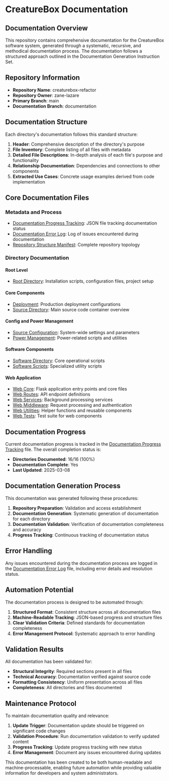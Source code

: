 # CreatureBox Documentation

## Documentation Overview
This repository contains comprehensive documentation for the CreatureBox software system, generated through a systematic, recursive, and methodical documentation process. The documentation follows a structured approach outlined in the Documentation Generation Instruction Set.

## Repository Information
- **Repository Name**: creaturebox-refactor
- **Repository Owner**: zane-lazare
- **Primary Branch**: main
- **Documentation Branch**: documentation

## Documentation Structure
Each directory's documentation follows this standard structure:
1. **Header**: Comprehensive description of the directory's purpose
2. **File Inventory**: Complete listing of all files with metadata
3. **Detailed File Descriptions**: In-depth analysis of each file's purpose and functionality
4. **Relationship Documentation**: Dependencies and connections to other components
5. **Extracted Use Cases**: Concrete usage examples derived from code implementation

## Core Documentation Files

### Metadata and Process
- [Documentation Progress Tracking](./documentation-progress.json): JSON file tracking documentation status
- [Documentation Error Log](./documentation-error-log.md): Log of issues encountered during documentation
- [Repository Structure Manifest](./repository-structure-manifest.json): Complete repository topology

### Directory Documentation

#### Root Level
- [Root Directory](./root.md): Installation scripts, configuration files, project setup

#### Core Components
- [Deployment](./deployment.md): Production deployment configurations
- [Source Directory](./src.md): Main source code container overview

#### Config and Power Management
- [Source Configuration](./src-config.md): System-wide settings and parameters
- [Power Management](./src-power.md): Power-related scripts and utilities

#### Software Components
- [Software Directory](./src-software.md): Core operational scripts 
- [Software Scripts](./src-software-scripts.md): Specialized utility scripts

#### Web Application
- [Web Core](./src-web.md): Flask application entry points and core files
- [Web Routes](./src-web-routes.md): API endpoint definitions
- [Web Services](./src-web-services.md): Background processing services
- [Web Middleware](./src-web-middleware.md): Request processing and authentication
- [Web Utilities](./src-web-utils.md): Helper functions and reusable components
- [Web Tests](./src-web-tests.md): Test suite for web components

## Documentation Progress
Current documentation progress is tracked in the [Documentation Progress Tracking](./documentation-progress.json) file. The overall completion status is:
- **Directories Documented**: 16/16 (100%)
- **Documentation Complete**: Yes
- **Last Updated**: 2025-03-08

## Documentation Generation Process
This documentation was generated following these procedures:
1. **Repository Preparation**: Validation and access establishment
2. **Documentation Generation**: Systematic generation of documentation for each directory
3. **Documentation Validation**: Verification of documentation completeness and accuracy
4. **Progress Tracking**: Continuous tracking of documentation status

## Error Handling
Any issues encountered during the documentation process are logged in the [Documentation Error Log](./documentation-error-log.md) file, including error details and resolution status.

## Automation Potential
The documentation process is designed to be automated through:
1. **Structured Format**: Consistent structure across all documentation files
2. **Machine-Readable Tracking**: JSON-based progress and structure files
3. **Clear Validation Criteria**: Defined standards for documentation completeness
4. **Error Management Protocol**: Systematic approach to error handling

## Validation Results
All documentation has been validated for:
- **Structural Integrity**: Required sections present in all files
- **Technical Accuracy**: Documentation verified against source code
- **Formatting Consistency**: Uniform presentation across all files
- **Completeness**: All directories and files documented

## Maintenance Protocol
To maintain documentation quality and relevance:
1. **Update Trigger**: Documentation update should be triggered on significant code changes
2. **Validation Procedure**: Run documentation validation to verify updated content
3. **Progress Tracking**: Update progress tracking with new status
4. **Error Management**: Document any issues encountered during updates

This documentation has been created to be both human-readable and machine-processable, enabling future automation while providing valuable information for developers and system administrators.

